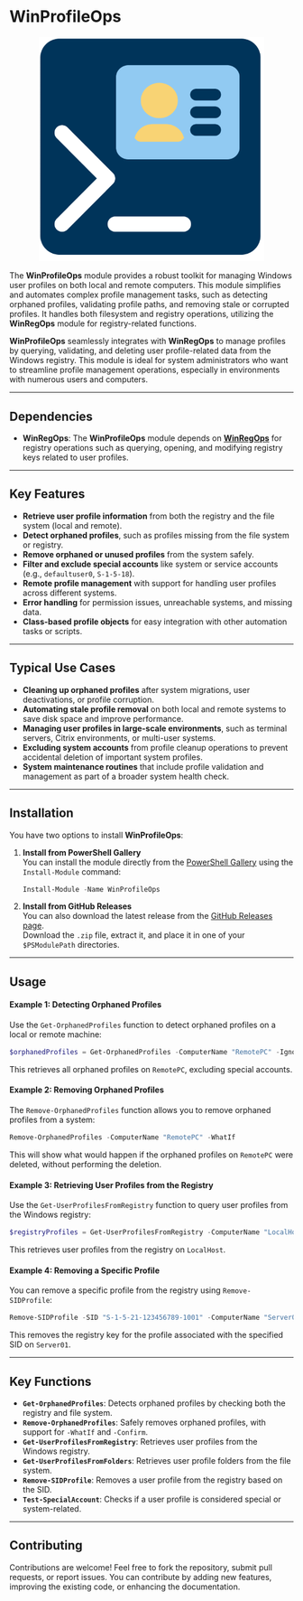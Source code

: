 
# WinProfileOps

<p align="center">
  <img src="https://raw.githubusercontent.com/LarryWisherMan/ModuleIcons/main/WinProfileOps.png" 
       alt="WinProfileOps Icon" width="400" />
</p>

The **WinProfileOps** module provides a robust toolkit for managing Windows user
profiles on both local and remote computers. This module simplifies and automates
complex profile management tasks, such as detecting orphaned profiles, validating
profile paths, and removing stale or corrupted profiles. It handles both filesystem
and registry operations, utilizing the **WinRegOps** module for registry-related
functions.

**WinProfileOps** seamlessly integrates with **WinRegOps** to manage profiles by
querying, validating, and deleting user profile-related data from the Windows
registry. This module is ideal for system administrators who want to streamline
profile management operations, especially in environments with numerous users and
computers.

---

## Dependencies

- **WinRegOps**: The **WinProfileOps** module depends on
[**WinRegOps**](https://github.com/LarryWisherMan/WinRegOps) for registry
  operations such as querying, opening, and modifying registry keys related to user
  profiles.

---

## Key Features

- **Retrieve user profile information** from both the registry and the file system
  (local and remote).
- **Detect orphaned profiles**, such as profiles missing from the file system or
  registry.
- **Remove orphaned or unused profiles** from the system safely.
- **Filter and exclude special accounts** like system or service accounts (e.g.,
  `defaultuser0`, `S-1-5-18`).
- **Remote profile management** with support for handling user profiles across
  different systems.
- **Error handling** for permission issues, unreachable systems, and missing data.
- **Class-based profile objects** for easy integration with other automation tasks
  or scripts.

---

## Typical Use Cases

- **Cleaning up orphaned profiles** after system migrations, user deactivations, or
  profile corruption.
- **Automating stale profile removal** on both local and remote systems to save disk
  space and improve performance.
- **Managing user profiles in large-scale environments**, such as terminal servers,
  Citrix environments, or multi-user systems.
- **Excluding system accounts** from profile cleanup operations to prevent accidental
  deletion of important system profiles.
- **System maintenance routines** that include profile validation and management as
  part of a broader system health check.

---

## Installation

You have two options to install **WinProfileOps**:

1. **Install from PowerShell Gallery**  
   You can install the module directly from the 
   [PowerShell Gallery](https://www.powershellgallery.com/packages/WinProfileOps)
   using the `Install-Module` command:

   ```powershell
   Install-Module -Name WinProfileOps
   ```

1. **Install from GitHub Releases**  
   You can also download the latest release from the 
   [GitHub Releases page](https://github.com/LarryWisherMan/WinProfileOps/releases).  
   Download the `.zip` file, extract it, and place it in one of your `$PSModulePath`
   directories.

---

## Usage

#### Example 1: Detecting Orphaned Profiles

Use the `Get-OrphanedProfiles` function to detect orphaned profiles on a local or
remote machine:

```powershell
$orphanedProfiles = Get-OrphanedProfiles -ComputerName "RemotePC" -IgnoreSpecial
```

This retrieves all orphaned profiles on `RemotePC`, excluding special accounts.

#### Example 2: Removing Orphaned Profiles

The `Remove-OrphanedProfiles` function allows you to remove orphaned profiles from
a system:

```powershell
Remove-OrphanedProfiles -ComputerName "RemotePC" -WhatIf
```

This will show what would happen if the orphaned profiles on `RemotePC` were
deleted, without performing the deletion.

#### Example 3: Retrieving User Profiles from the Registry

Use the `Get-UserProfilesFromRegistry` function to query user profiles from the
Windows registry:

```powershell
$registryProfiles = Get-UserProfilesFromRegistry -ComputerName "LocalHost"
```

This retrieves user profiles from the registry on `LocalHost`.

#### Example 4: Removing a Specific Profile

You can remove a specific profile from the registry using `Remove-SIDProfile`:

```powershell
Remove-SIDProfile -SID "S-1-5-21-123456789-1001" -ComputerName "Server01"
```

This removes the registry key for the profile associated with the specified SID on
`Server01`.

---

## Key Functions

- **`Get-OrphanedProfiles`**: Detects orphaned profiles by checking both the
  registry and file system.
- **`Remove-OrphanedProfiles`**: Safely removes orphaned profiles, with support for
  `-WhatIf` and `-Confirm`.
- **`Get-UserProfilesFromRegistry`**: Retrieves user profiles from the Windows
  registry.
- **`Get-UserProfilesFromFolders`**: Retrieves user profile folders from the file
  system.
- **`Remove-SIDProfile`**: Removes a user profile from the registry based on the
  SID.
- **`Test-SpecialAccount`**: Checks if a user profile is considered special or
  system-related.

---

## Contributing

Contributions are welcome! Feel free to fork the repository, submit pull requests,
or report issues. You can contribute by adding new features, improving the existing
code, or enhancing the documentation.
